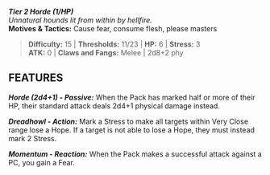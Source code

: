 ***Tier 2 Horde (1/HP)***  
*Unnatural hounds lit from within by hellfire.*  
**Motives & Tactics:** Cause fear, consume flesh, please masters

> **Difficulty:** 15 | **Thresholds:** 11/23 | **HP:** 6 | **Stress:** 3  
> **ATK:** 0 | **Claws and Fangs:** Melee | 2d8+2 phy  

## FEATURES

***Horde (2d4+1) - Passive:*** When the Pack has marked half or more of their HP, their standard attack deals 2d4+1 physical damage instead.

***Dreadhowl - Action:*** Mark a Stress to make all targets within Very Close range lose a Hope. If a target is not able to lose a Hope, they must instead mark 2 Stress.

***Momentum - Reaction:*** When the Pack makes a successful attack against a PC, you gain a Fear.
